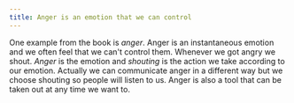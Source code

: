 ```yaml
---
title: Anger is an emotion that we can control
---
```


One example from the book is *anger*. Anger is an instantaneous emotion and we often feel that we can't control them. Whenever we got angry we shout. *Anger* is the emotion and *shouting* is the action we take according to our emotion. Actually we can communicate anger in a different way but we choose shouting so people will listen to us. Anger is also a tool that can be taken out at any time we want to. 